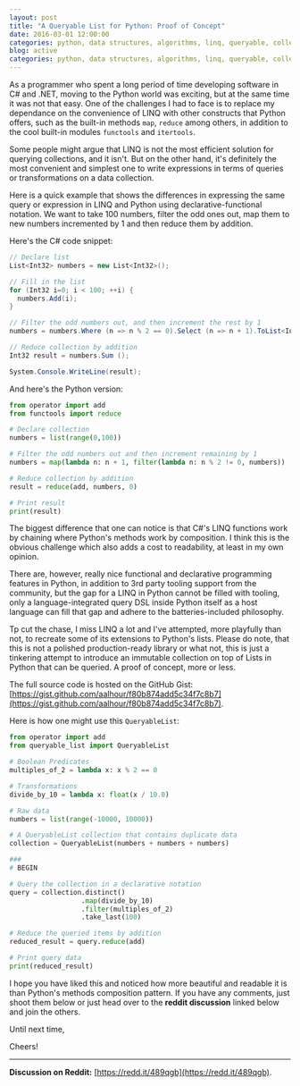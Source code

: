 ```yaml
---
layout: post
title: "A Queryable List for Python: Proof of Concept"
date: 2016-03-01 12:00:00
categories: python, data structures, algorithms, linq, queryable, collections
blog: active
categories: python, data structures, algorithms, linq, queryable, collections
---
```


As a programmer who spent a long period of time developing software in C# and .NET, moving to the Python world was exciting, but at the same time it was not that easy. One of the challenges I had to face is to replace my dependance on the convenience of LINQ with other constructs that Python offers, such as the built-in methods `map`, `reduce` among others, in addition to the cool built-in modules `functools` and `itertools`.

Some people might argue that LINQ is not the most efficient solution for querying collections, and it isn't. But on the other hand, it's definitely the most convenient and simplest one to write expressions in terms of queries or transformations on a data collection.

Here is a quick example that shows the differences in expressing the same query or expression in LINQ and Python using declarative-functional notation. We want to take 100 numbers, filter the odd ones out, map them to new numbers incremented by 1 and then reduce them by addition.

Here's the C# code snippet:

```csharp
// Declare list
List<Int32> numbers = new List<Int32>();

// Fill in the list
for (Int32 i=0; i < 100; ++i) {
  numbers.Add(i);
}

// Filter the odd numbers out, and then increment the rest by 1
numbers = numbers.Where (n => n % 2 == 0).Select (n => n + 1).ToList<Int32>();

// Reduce collection by addition
Int32 result = numbers.Sum ();

System.Console.WriteLine(result);
```

And here's the Python version:

```python
from operator import add
from functools import reduce

# Declare collection
numbers = list(range(0,100))

# Filter the odd numbers out and then increment remaining by 1
numbers = map(lambda n: n + 1, filter(lambda n: n % 2 != 0, numbers))

# Reduce collection by addition
result = reduce(add, numbers, 0)

# Print result
print(result)
```

The biggest difference that one can notice is that C#'s LINQ functions work by chaining where Python's methods work by composition. I think this is the obvious challenge which also adds a cost to readability, at least in my own opinion.

There are, however, really nice functional and declarative programming features in Python, in addition to 3rd party tooling support from the community, but the gap for a LINQ in Python cannot be filled with tooling, only a language-integrated query DSL inside Python itself as a host language can fill that gap and adhere to the batteries-included philosophy.

Tp cut the chase, I miss LINQ a lot and I've attempted, more playfully than not, to recreate some of its extensions to Python's lists. Please do note, that this is not a polished production-ready library or what not, this is just a tinkering attempt to introduce an immutable collection on top of Lists in Python that can be queried. A proof of concept, more or less.

The full source code is hosted on the GitHub Gist: [https://gist.github.com/aalhour/f80b874add5c34f7c8b7](https://gist.github.com/aalhour/f80b874add5c34f7c8b7).

Here is how one might use this `QueryableList`:

```python
from operator import add
from queryable_list import QueryableList

# Boolean Predicates
multiples_of_2 = lambda x: x % 2 == 0

# Transformations
divide_by_10 = lambda x: float(x / 10.0)

# Raw data
numbers = list(range(-10000, 10000))

# A QueryableList collection that contains duplicate data
collection = QueryableList(numbers + numbers + numbers)

###
# BEGIN

# Query the collection in a declarative notation
query = collection.distinct()
                  .map(divide_by_10)
                  .filter(multiples_of_2)
                  .take_last(100)

# Reduce the queried items by addition
reduced_result = query.reduce(add)

# Print query data
print(reduced_result)
```

I hope you have liked this and noticed how more beautiful and readable it is than Python's methods composition pattern. If you have any comments, just shoot them below or just head over to the **reddit discussion** linked below and join the others.

Until next time,

Cheers!

<hr />

**Discussion on Reddit:**&nbsp;[https://redd.it/489qgb](https://redd.it/489qgb).
